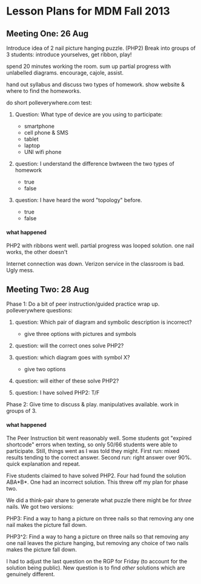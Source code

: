Lesson Plans for MDM Fall 2013
===============================

Meeting One: 26 Aug
-------------------

Introduce idea of 2 nail picture hanging puzzle. (PHP2)
Break into groups of 3 students: introduce yourselves, get ribbon, play!

spend 20 minutes working the room. sum up partial progress with unlabelled diagrams.
encourage, cajole, assist.

hand out syllabus and discuss two types of homework.
show website & where to find the homeworks.

do short polleverywhere.com test:

1. Question: What type of device are you using to participate:
    + smartphone
    + cell phone & SMS
    + tablet
    + laptop
    + UNI wifi phone

2. question: I understand the difference bwtween the two types of homework
    + true
    + false

3. question: I have heard the word "topology" before.
    + true
    + false

#### what happened ####
PHP2 with ribbons went well. partial progress was looped solution. one nail works, the other doesn't

Internet connection was down. Verizon service in the classroom is bad. Ugly mess.


Meeting Two: 28 Aug
-------------------

Phase 1: Do a bit of peer instruction/guided practice wrap up. polleverywhere questions:

1. question: Which pair of diagram and symbolic description is incorrect?
    + give three options with pictures and symbols

2. question: will the correct ones solve PHP2?

3. question: which diagram goes with symbol X?
    + give two options

4. question: will either of these solve PHP2?

5. question: I have solved PHP2:  T/F

Phase 2: Give time to discuss & play. manipulatives available. work in groups of 3.

#### what happened ####

The Peer Instruction bit went reasonably well. Some students got "expired shortcode" errors when texting, so only 50/66 students were able to participate.
Still, things went as I was told they might. First run: mixed results tending to the correct answer. Second run: right answer over 90%. quick explanation and repeat.

Five students claimed to have solved PHP2. Four had found the solution ABA\*B\*. One had an incorrect solution. This threw off my plan for phase two. 

We did a think-pair share to generate what puzzle there might be for _three_ nails. We got two versions:

PHP3: Find a way to hang a picture on three nails so that removing any one nail makes the picture fall down.

PHP3^2: Find a way to hang a picture on three nails so that removing any one nail leaves the picture hanging, but removing any choice of two nails makes the picture fall down.

I had to adjust the last question on the RGP for Friday (to account for the solution being public). New question is to find _other_ solutions which are genuinely different.

